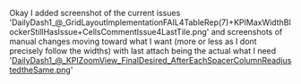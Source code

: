 Okay I added screenshot of the current issues 'DailyDash1_@_GridLayoutImplementationFAIL4TableRep(7)+KPIMaxWidthBlockerStillHasIssue+CellsCommentIssue4LastTile.png' and screenshots of manual changes moving toward what I want (more or less as I dont precisely follow the widths) with last attach being the actual what I need 'DailyDash1_@_KPIZoomView_FinalDesired_AfterEachSpacerColumnReadjustedtheSame.png'